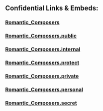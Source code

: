 




## Confidential Links & Embeds: 

### [Romantic_Composers](/_Standards/bio/People/Composer/Romantic_Composers.md) 

### [Romantic_Composers.public](/_public/bio/People/Composer/Romantic_Composers.public.md) 

### [Romantic_Composers.internal](/_internal/bio/People/Composer/Romantic_Composers.internal.md) 

### [Romantic_Composers.protect](/_protect/bio/People/Composer/Romantic_Composers.protect.md) 

### [Romantic_Composers.private](/_private/bio/People/Composer/Romantic_Composers.private.md) 

### [Romantic_Composers.personal](/_personal/bio/People/Composer/Romantic_Composers.personal.md) 

### [Romantic_Composers.secret](/_secret/bio/People/Composer/Romantic_Composers.secret.md)

